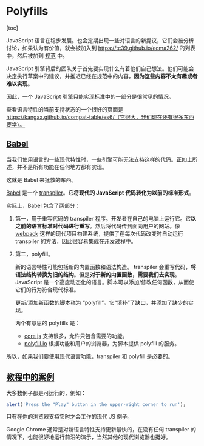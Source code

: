 # Polyfills

[toc]

JavaScript 语言在稳步发展。也会定期出现一些对语言的新提议，它们会被分析讨论，如果认为有价值，就会被加入到 https://tc39.github.io/ecma262/ 的列表中，然后被加到 [规范](http://www.ecma-international.org/publications/standards/Ecma-262.htm) 中。

JavaScript 引擎背后的团队关于首先要实现什么有着他们自己想法。他们可能会决定执行草案中的建议，并推迟已经在规范中的内容，**因为这些内容不太有趣或者难以实现**。

因此，一个 JavaScript 引擎只能实现标准中的一部分是很常见的情况。

查看语言特性的当前支持状态的一个很好的页面是 https://kangax.github.io/compat-table/es6/（它很大，我们现在还有很多东西要学）。

## [Babel](https://zh.javascript.info/polyfills#babel)

当我们使用语言的一些现代特性时，一些引擎可能无法支持这样的代码。正如上所述，并不是所有功能在任何地方都有实现。

这就是 Babel 来拯救的东西。

[Babel](https://babeljs.io/) 是一个 [transpiler](https://en.wikipedia.org/wiki/Source-to-source_compiler)。**它将现代的 JavaScript 代码转化为以前的标准形式**。

实际上，Babel 包含了两部分：

1. 第一，用于重写代码的 transpiler 程序。开发者在自己的电脑上运行它。它**以之前的语言标准对代码进行重写**。然后将代码传到面向用户的网站。像 [webpack](http://webpack.github.io/) 这样的现代项目构建系统，提供了在每次代码改变时自动运行 transpiler 的方法，因此很容易集成在开发过程中。

2. 第二，polyfill。

   新的语言特性可能包括新的内置函数和语法构造。 transpiler 会重写代码，**将语法结构转换为旧的结构**。但是**对于新的内置函数，需要我们去实现**。JavaScript 是一个高度动态化的语言。脚本可以添加/修改任何函数，从而使它们的行为符合现代标准。

   更新/添加新函数的脚本称为 “polyfill”。它“填补”了缺口，并添加了缺少的实现。

   两个有意思的 polyfills 是：

   - [core js](https://github.com/zloirock/core-js) 支持很多，允许只包含需要的功能。
   - [polyfill.io](http://polyfill.io/) 根据功能和用户的浏览器，为脚本提供 polyfill 的服务。

所以，如果我们要使用现代语言功能，transpiler 和 polyfill 是必要的。

## [教程中的案例](https://zh.javascript.info/polyfills#jiao-cheng-zhong-de-an-li)

大多数例子都是可运行的，例如：

```javascript
alert('Press the "Play" button in the upper-right corner to run');
```

只有在你的浏览器支持它时才会工作的现代 JS 例子。

Google Chrome 通常是对新语言特性支持更新最快的，在没有任何 transpiler 的情况下，也能很好地运行前沿的演示，当然其他的现代浏览器也挺好。

